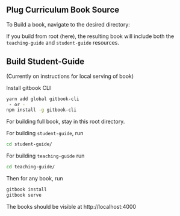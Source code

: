 ## Plug Curriculum Book Source

To Build a book, navigate to the desired directory:

If you build from root (here), the resulting book will include both the `teaching-guide` and `student-guide` resources.

## Build Student-Guide

(Currently on instructions for local serving of book)


Install gitbook CLI

```sh
yarn add global gitbook-cli
 - or -
npm install -g gitbook-cli
```

For building full book, stay in this root directory.

For building `student-guide`, run

```sh
cd student-guide/
```

For building `teaching-guide` run

```sh
cd teaching-guide/
```

Then for any book, run

```sh
gitbook install
gitbook serve
```

The books should be visible at http://localhost:4000
